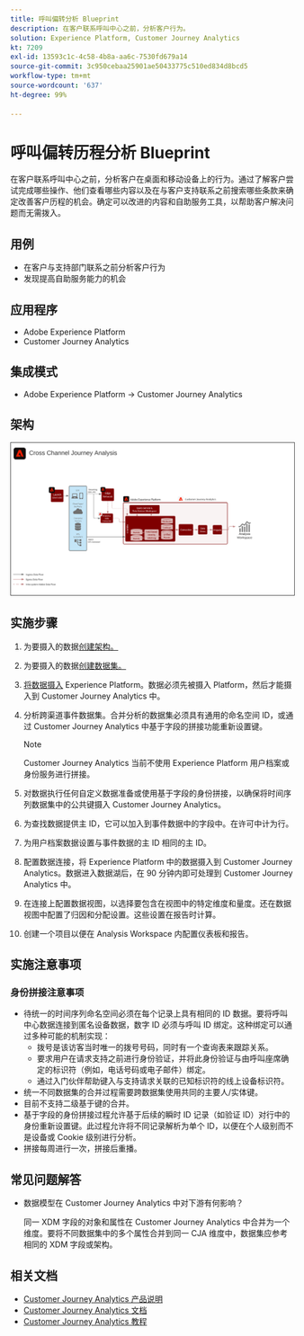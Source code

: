 ```yaml
---
title: 呼叫偏转分析 Blueprint
description: 在客户联系呼叫中心之前，分析客户行为。
solution: Experience Platform, Customer Journey Analytics
kt: 7209
exl-id: 13593c1c-4c58-4b8a-aa6c-7530fd679a14
source-git-commit: 3c950cebaa25901ae50433775c510ed834d8bcd5
workflow-type: tm+mt
source-wordcount: '637'
ht-degree: 99%

---
```


# 呼叫偏转历程分析 Blueprint

在客户联系呼叫中心之前，分析客户在桌面和移动设备上的行为。通过了解客户尝试完成哪些操作、他们查看哪些内容以及在与客户支持联系之前搜索哪些条款来确定改善客户历程的机会。确定可以改进的内容和自助服务工具，以帮助客户解决问题而无需拨入。

## 用例

* 在客户与支持部门联系之前分析客户行为
* 发现提高自助服务能力的机会

## 应用程序

* Adobe Experience Platform
* Customer Journey Analytics

## 集成模式

* Adobe Experience Platform → Customer Journey Analytics

## 架构

<img src="assets/CJA.svg" alt="Customer Journey Analytics Blueprint 的参考架构" style="border:1px solid #4a4a4a" />

## 实施步骤

1. 为要摄入的数据[创建架构。](https://experienceleague.adobe.com/?recommended=ExperiencePlatform-D-1-2021.1.xdm)
1. 为要摄入的数据[创建数据集。](https://experienceleague.adobe.com/docs/platform-learn/tutorials/data-ingestion/create-datasets-and-ingest-data.html?lang=zh-Hans)
1. [将数据摄入](https://experienceleague.adobe.com/?recommended=ExperiencePlatform-D-1-2020.1.dataingestion&amp;lang=zh-Hans) Experience Platform。数据必须先被摄入 Platform，然后才能摄入到 Customer Journey Analytics 中。
1. 分析跨渠道事件数据集。合并分析的数据集必须具有通用的命名空间 ID，或通过 Customer Journey Analytics 中基于字段的拼接功能重新设置键。 

   >[!NOTE]
   >
   >Customer Journey Analytics 当前不使用 Experience Platform 用户档案或身份服务进行拼接。

1. 对数据执行任何自定义数据准备或使用基于字段的身份拼接，以确保将时间序列数据集中的公共键摄入 Customer Journey Analytics。
1. 为查找数据提供主 ID，它可以加入到事件数据中的字段中。在许可中计为行。
1. 为用户档案数据设置与事件数据的主 ID 相同的主 ID。
1. 配置数据连接，将 Experience Platform 中的数据摄入到 Customer Journey Analytics。数据进入数据湖后，在 90 分钟内即可处理到 Customer Journey Analytics 中。
1. 在连接上配置数据视图，以选择要包含在视图中的特定维度和量度。还在数据视图中配置了归因和分配设置。这些设置在报告时计算。
1. 创建一个项目以便在 Analysis Workspace 内配置仪表板和报告。

## 实施注意事项

### 身份拼接注意事项

* 待统一的时间序列命名空间必须在每个记录上具有相同的 ID 数据。要将呼叫中心数据连接到匿名设备数据，数字 ID 必须与呼叫 ID 绑定。这种绑定可以通过多种可能的机制实现：
   * 拨号是该访客当时唯一的拨号号码，同时有一个查询表来跟踪关系。
   * 要求用户在请求支持之前进行身份验证，并将此身份验证与由呼叫座席确定的标识符（例如，电话号码或电子邮件）绑定。
   * 通过入门伙伴帮助键入与支持请求关联的已知标识符的线上设备标识符。
* 统一不同数据集的合并过程需要跨数据集使用共同的主要人/实体键。
* 目前不支持二级基于键的合并。
* 基于字段的身份拼接过程允许基于后续的瞬时 ID 记录（如验证 ID）对行中的身份重新设置键。此过程允许将不同记录解析为单个 ID，以便在个人级别而不是设备或 Cookie 级别进行分析。
* 拼接每周进行一次，拼接后重播。

## 常见问题解答

* 数据模型在 Customer Journey Analytics 中对下游有何影响？

   同一 XDM 字段的对象和属性在 Customer Journey Analytics 中合并为一个维度。要将不同数据集中的多个属性合并到同一 CJA 维度中，数据集应参考相同的 XDM 字段或架构。

## 相关文档

* [Customer Journey Analytics 产品说明](https://helpx.adobe.com/cn/legal/product-descriptions/customer-journey-analytics.html)
* [Customer Journey Analytics 文档](https://experienceleague.adobe.com/docs/customer-journey-analytics.html?lang=zh-Hans)
* [Customer Journey Analytics 教程](https://experienceleague.adobe.com/docs/customer-journey-analytics-learn/tutorials/overview.html?lang=zh-Hans)
